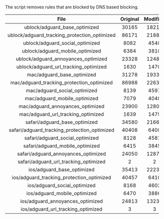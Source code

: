 The script removes rules that are blocked by DNS based blocking.


| File | Original | Modified |
|:----:|:-----:|:-----:|
| ublock/adguard_base_optimized | 30165 | 18212 |
| ublock/adguard_tracking_protection_optimized | 86171 | 21882 |
| ublock/adguard_social_optimized | 8082 | 4548 |
| ublock/adguard_mobile_optimized | 6384 | 3810 |
| ublock/adguard_annoyances_optimized | 23328 | 12485 |
| ublock/adguard_url_tracking_optimized | 1630 | 1470 |
| mac/adguard_base_optimized | 31278 | 19330 |
| mac/adguard_tracking_protection_optimized | 86988 | 22630 |
| mac/adguard_social_optimized | 8139 | 4597 |
| mac/adguard_mobile_optimized | 7079 | 4048 |
| mac/adguard_annoyances_optimized | 23900 | 12803 |
| mac/adguard_url_tracking_optimized | 1639 | 1479 |
| safari/adguard_base_optimized | 34580 | 21661 |
| safari/adguard_tracking_protection_optimized | 40408 | 6400 |
| safari/adguard_social_optimized | 8128 | 4581 |
| safari/adguard_mobile_optimized | 6415 | 3845 |
| safari/adguard_annoyances_optimized | 24050 | 12877 |
| safari/adguard_url_tracking_optimized | 2 | 2 |
| ios/adguard_base_optimized | 35413 | 22236 |
| ios/adguard_tracking_protection_optimized | 40457 | 6410 |
| ios/adguard_social_optimized | 8168 | 4602 |
| ios/adguard_mobile_optimized | 6470 | 3886 |
| ios/adguard_annoyances_optimized | 24813 | 13234 |
| ios/adguard_url_tracking_optimized | 3 | 3 |
